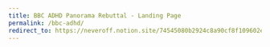 ```yaml
---
title: BBC ADHD Panorama Rebuttal - Landing Page
permalink: /bbc-adhd/
redirect_to: https://neveroff.notion.site/74545080b2924c8a90cf8f109602e5c0?v=cbbeec2c61f54f07b8955f06efb3b05e
---
```

